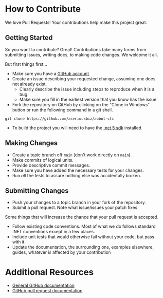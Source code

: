 # How to Contribute

We love Pull Requests! Your contributions help make this project great.

## Getting Started

So you want to contribute? Great! Contributions take many forms from submitting issues, writing docs, to making code changes. We welcome it all.

But first things first...

* Make sure you have a [GitHub account](https://github.com/signup/free)
* Create an issue describing your requested change, assuming one does not already exist.
    * Clearly describe the issue including steps to reproduce when it is a bug.
    * Make sure you fill in the earliest version that you know has the issue.
* Fork the repository on GitHub by clicking on the "Clone in Windows" button or run the following command in a git shell.
```
git clone https://github.com/aseriousbiz/abbot-cli
```
* To build the project you will need to have the [.net 5 sdk](https://dotnet.microsoft.com/download/dotnet/5.0) installed.

## Making Changes

* Create a topic branch off `main` (don't work directly on `main`).
* Make commits of logical units.
* Provide descriptive commit messages.
* Make sure you have added the necessary tests for your changes.
* Run _all_ the tests to assure nothing else was accidentally broken.

## Submitting Changes

* Push your changes to a topic branch in your fork of the repository.
* Submit a pull request. Note what issue/issues your patch fixes.

Some things that will increase the chance that your pull request is accepted.

* Follow existing code conventions. Most of what we do follows standard .NET conventions except in a few places.
* Include unit tests that would otherwise fail without your code, but pass with it.
* Update the documentation, the surrounding one, examples elsewhere, guides, whatever is affected by your contribution


# Additional Resources

* [General GitHub documentation](http://help.github.com/)
* [GitHub pull request documentation](https://help.github.com/articles/creating-a-pull-request/)
